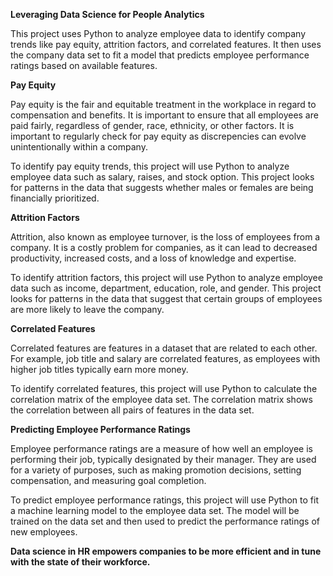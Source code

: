 **Leveraging Data Science for People Analytics**

This project uses Python to analyze employee data to identify company trends like pay equity, attrition factors, and correlated features. It then uses the company data set to fit a model that predicts employee performance ratings based on available features.

**Pay Equity**

Pay equity is the fair and equitable treatment in the workplace in regard to compensation and benefits. It is important to ensure that all employees are paid fairly, regardless of gender, race, ethnicity, or other factors. It is important to regularly check for pay equity as discrepencies can evolve unintentionally within a company. 

To identify pay equity trends, this project will use Python to analyze employee data such as salary, raises, and stock option. This project looks for patterns in the data that suggests whether males or females are being financially prioritized.

**Attrition Factors**

Attrition, also known as employee turnover, is the loss of employees from a company. It is a costly problem for companies, as it can lead to decreased productivity, increased costs, and a loss of knowledge and expertise.

To identify attrition factors, this project will use Python to analyze employee data such as income, department, education, role, and gender. This project looks for patterns in the data that suggest that certain groups of employees are more likely to leave the company.

**Correlated Features**

Correlated features are features in a dataset that are related to each other. For example, job title and salary are correlated features, as employees with higher job titles typically earn more money.

To identify correlated features, this project will use Python to calculate the correlation matrix of the employee data set. The correlation matrix shows the correlation between all pairs of features in the data set.

**Predicting Employee Performance Ratings**

Employee performance ratings are a measure of how well an employee is performing their job, typically designated by their manager. They are used for a variety of purposes, such as making promotion decisions, setting compensation, and measuring goal completion.

To predict employee performance ratings, this project will use Python to fit a machine learning model to the employee data set. The model will be trained on the data set and then used to predict the performance ratings of new employees.

**Data science in HR empowers companies to be more efficient and in tune with the state of their workforce.**
